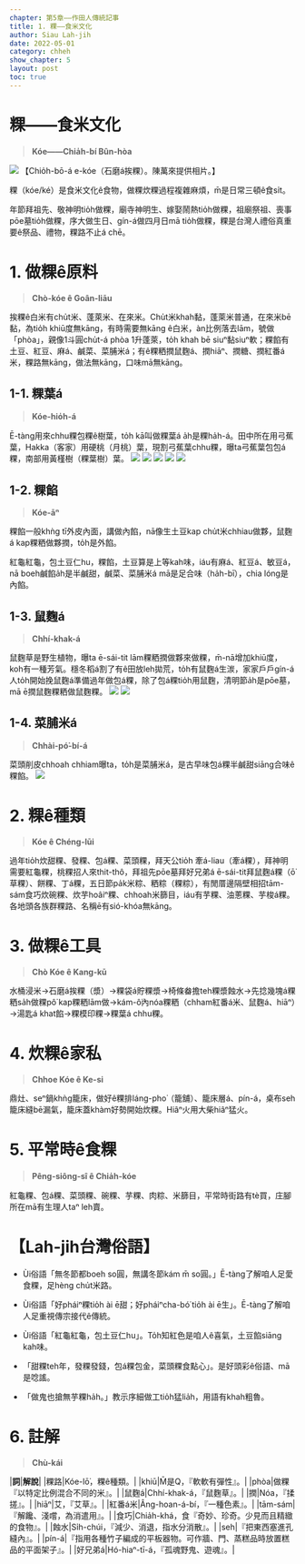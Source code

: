 ```yaml
---
chapter: 第5章——作田人傳統記事
title: 1. 粿——食米文化
author: Siau Lah-jih
date: 2022-05-01
category: chheh
show_chapter: 5
layout: post
toc: true
---
```


# 粿——食米文化
> **Kóe——Chia̍h-bí Bûn-hòa**

![](../too5/11/11-0-1石磨挨粿.jpg)
【Chio̍h-bō-á e-kóe（石磨á挨粿）。陳萬來提供相片。】

粿（kóe/ké）是食米文化ê食物，做粿炊粿過程複雜麻煩，m̄是日常三頓ê食si̍t。

年節拜祖先、敬神明tio̍h做粿，廟寺神明生、嫁娶鬧熱tio̍h做粿，祖廟祭祖、喪事pōe墓tio̍h做粿，序大做生日、gín-á做四月日mā tio̍h做粿，粿是台灣人禮俗真重要ê祭品、禮物，粿路不止á chē。

# 1. 做粿ê原料
> **Chò-kóe ê Goân-liāu**

挨粿ê白米有chu̍t米、蓬萊米、在來米。Chu̍t米khah黏，蓬萊米普通，在來米bē黏，為tio̍h khiū度無kāng，有時需要無kāng ê白米，àn比例落去lām，號做「phòa」，親像1斗圓chu̍t-á phòa 1升蓬萊，to̍h khah bē siuⁿ黏siuⁿ軟；粿餡有土豆、紅豆、麻á、鹹菜、菜脯米á；有ê粿粞撋鼠麴á、撋hiāⁿ、撋糖、撋紅番á米，粿路無kāng，做法無kāng，口味mā無kāng。

## 1-1. 粿葉á
> **Kóe-hio̍h-á**

Ē-tàng用來chhu粿包粿ê樹葉，to̍h kā叫做粿葉á a̍h是粿ha̍h-á。田中所在用弓蕉葉，Hakka（客家）用硬桃（月桃）葉，現割弓蕉葉chhu粿，曝ta弓蕉葉包包á粿，南部用黃槿樹（粿葉樹）葉。
![](../too5/11/11-3-14草仔粿月桃葉.jpg)
![](../too5/11/11-3-14a紅龜粿龜.jpg)
![](../too5/11/11-3-15弓蕉葉.jpg)
![](../too5/11/11-3-16黃槿粿仔樹.jpg)
![](../too5/11/11-3-16a弓蕉箬仔陳松雄.jpg)

## 1-2. 粿餡
> **Kóe-āⁿ**
 
粿餡一般khǹg tī外皮內面，講做內餡，nā像生土豆kap chu̍t米chhiau做夥，鼠麴á kap粿粞做夥撋，to̍h是外餡。

紅龜紅龜，包土豆仁hu，粿餡，土豆算是上等kah味，iáu有麻á、紅豆á、敏豆á，nā boeh鹹餡a̍h是半鹹甜，鹹菜、菜脯米á mā是足合味（ha̍h-bī），chia lóng是內餡。

## 1-3. 鼠麴á
> **Chhí-khak-á**

鼠麴草是野生植物，曝ta ē-sái-tit lām粿粞撋做夥來做粿，m̄-nā增加khiū度，koh有一種芳氣。穩冬稻á割了有ê田放leh拋荒，to̍h有鼠麴á生湠，家家戶戶gín-á人to̍h開始挽鼠麴á準備過年做包á粿，除了包á粿tio̍h用鼠麴，清明節a̍h是pōe墓，mā ē撋鼠麴粿粞做鼠麴粿。
![](../too5/11/11-3-54鼠麴仔.jpg)
![](../too5/11/11-3-55鼠麴仔.jpg)

## 1-4. 菜脯米á
> **Chhài-pó͘-bí-á**

菜頭削皮chhoah chhiam曝ta，to̍h是菜脯米á，是古早味包á粿半鹹甜siāng合味ê粿餡。
![](../too5/11/11-3-56菜脯米仔.jpg)

# 2. 粿ê種類
> **Kóe ê Chéng-lūi**

過年tio̍h炊甜粿、發粿、包á粿、菜頭粿，拜天公tio̍h 牽á-liau（牽á粿），拜神明需要紅龜粿，桃粿招人來thit-thô，拜祖先pōe墓拜好兄弟á ē-sái-tit拜鼠麴á粿（ō͘草粿）、餅粿、丁á粿，五日節pa̍k米粽、粞粽（粿粽），有閒厝邊隔壁相招tām-sám食巧炊碗粿、炊芋hoâiⁿ粿、chhoah米篩目，iáu有芋粿、油蔥粿、芋梭á粿。各地頭各族群粿路、名稱ē有sió-khóa無kāng。

# 3. 做粿ê工具
> **Chò Kóe ê Kang-kū**

水桶浸米→石磨á挨粿（漿）→粿袋á貯粿漿→椅條畚擔teh粿漿蝕水→先捻幾塊á粿粞sa̍h做粿pô͘ kap粿粞lām做→kám-ô͘內nóa粿粞（chham紅番á米、鼠麴á、hiāⁿ）→湯匙á khat餡→粿模印粿→粿葉á chhu粿。

# 4. 炊粿ê家私
> **Chhoe Kóe ê Ke-si**

鼎灶、seⁿ鍋khǹg籠床，做好ê粿排láng-pho͘（籠舖）、籠床層á、pín-á，桌布seh籠床縫bē漏氣，籠床蓋khàm好勢開始炊粿。Hiâⁿ火用大柴hiâⁿ猛火。

# 5. 平常時ê食粿
> **Pêng-siông-sî ê Chia̍h-kóe**

紅龜粿、包á粿、菜頭粿、碗粿、芋粿、肉粽、米篩目，平常時街路有tè買，庄腳所在mā有生理人taⁿ leh賣。

# 【Lah-jih台灣俗語】

- Ùi俗語「無冬節都boeh so圓，無講冬節kám m̄ so圓。」Ē-tàng了解咱人足愛食粿，足hèng chu̍t米路。

- Ùi俗語「好pháiⁿ粿tio̍h ài ē甜；好pháiⁿcha-bó͘ tio̍h ài ē生」。Ē-tàng了解咱人足重視傳宗接代ê傳統。

- Ùi俗語「紅龜紅龜，包土豆仁hu」。To̍h知紅色是咱人ê喜氣，土豆餡siāng kah味。

- 「甜粿teh年，發粿發錢，包á粿包金，菜頭粿食點心」。是好頭彩ê俗語、mā是唸謠。

- 「做鬼也搶無芋粿ha̍h。」教示序細做工tio̍h猛lia̍h，用語有khah粗魯。


# 6. 註解
> **Chù-kái**

|**詞**|**解說**|
|粿路|Kóe-lō͘，粿ê種類。|
|khiū|M̄是Q，『軟軟有彈性』。|
|phòa|做粿『以特定比例混合不同的米』。|
|鼠麴á|Chhí-khak-á，『鼠麴草』。|
|撋|Nóa，『揉搓』。|
|hiāⁿ|艾，『艾草』。|
|紅番á米|Âng-hoan-á-bí，『一種色素』。|
|tām-sám|『解饞、淺嚐，為消遣用』。|
|食巧|Chia̍h-khá，食『奇妙、珍奇。少見而且精緻的食物』。|
|蝕水|Si̍h-chúi，『減少、消退，指水分消散』。|
|seh|『把東西塞進孔縫內』。|
|pín-á|『指用各種竹子編成的平板器物。可作牆、門、蒸糕品時放置糕品的平面架子』。|
|好兄弟á|Hó-hiaⁿ-tī-á，『孤魂野鬼、遊魂』。|
